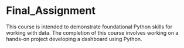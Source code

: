 # Final_Assignment
This course is intended to demonstrate foundational Python skills for working with data. The completion of this course involves working on a hands-on project developing a dashboard using Python.
